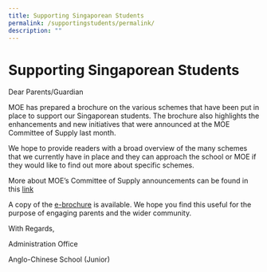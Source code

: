 ```yaml
---
title: Supporting Singaporean Students
permalink: /supportingstudents/permalink/
description: ""
---
```

Supporting Singaporean Students
===============================

Dear Parents/Guardian

MOE has prepared a brochure on the various schemes that have been put in place to support our Singaporean students. The brochure also highlights the enhancements and new initiatives that were announced at the MOE Committee of Supply last month.

We hope to provide readers with a broad overview of the many schemes that we currently have in place and they can approach the school or MOE if they would like to find out more about specific schemes.

More about MOE’s Committee of Supply announcements can be found in this [link](http://www.moe.gov.sg/committee-of-supply-debate/)

A copy of the [e-brochure](http://acsj.moe.edu.sg/docs/internal_pages/our_school/supporting_singaporean_students/English%20Brochure%202012%20%28L%29.pdf) is available. We hope you find this useful for the purpose of engaging parents and the wider community.

With Regards,

Administration Office

Anglo-Chinese School (Junior)